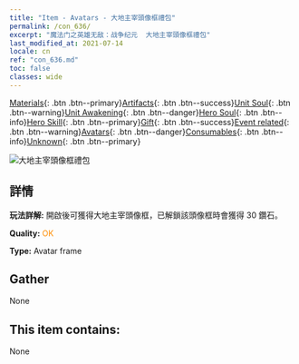 ```yaml
---
title: "Item - Avatars - 大地主宰頭像框禮包"
permalink: /con_636/
excerpt: "魔法门之英雄无敌：战争纪元  大地主宰頭像框禮包"
last_modified_at: 2021-07-14
locale: cn
ref: "con_636.md"
toc: false
classes: wide
---
```

 [Materials](/ItemsCN/){: .btn .btn--primary}[Artifacts](/ItemsCN/Artifacts/){: .btn .btn--success}[Unit Soul](/ItemsCN/UnitSoul/){: .btn .btn--warning}[Unit Awakening](/ItemsCN/UnitAwakening/){: .btn .btn--danger}[Hero Soul](/ItemsCN/HeroSoul/){: .btn .btn--info}[Hero Skill](/ItemsCN/HeroSkill/){: .btn .btn--primary}[Gift](/ItemsCN/Gift/){: .btn .btn--success}[Event related](/ItemsCN/Events/){: .btn .btn--warning}[Avatars](/ItemsCN/Avatars/){: .btn .btn--danger}[Consumables](/ItemsCN/Consumables/){: .btn .btn--info}[Unknown](/ItemsCN/Unknown/){: .btn .btn--primary}

 ![大地主宰頭像框禮包](/images/a/avatarFrame_40.png)

## 詳情
 **玩法詳解:** 開啟後可獲得大地主宰頭像框，已解鎖該頭像框時會獲得 30 鑽石。

 **Quality:** <span style="color: #FF8C00">OK</span>

 **Type:** Avatar frame

## Gather

  None

## This item contains:

  None

